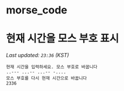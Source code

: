 # morse_code
# 현재 시간을 모스 부호 표시
<!-- MORSE_TIME_START -->
_Last updated: `23:36` (KST)_

```
현재 시간을 입력하세요. 모스 부호로 바꿉니다
..--- ...-- ...-- -....
모스 부호를 다시 현재 시간으로 바꿉니다
2336
```
<!-- MORSE_TIME_END -->
